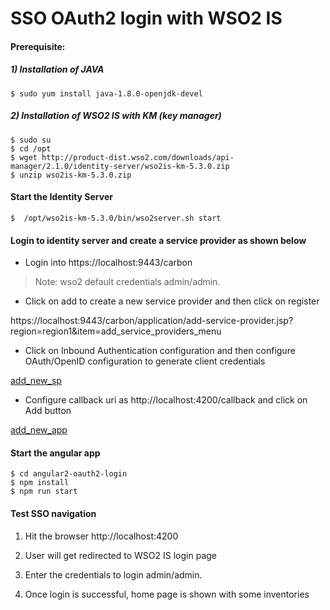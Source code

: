 # SSO OAuth2 login with WSO2 IS

#### Prerequisite:

##### 1) Installation of JAVA

```
$ sudo yum install java-1.8.0-openjdk-devel
```


##### 2) Installation of WSO2 IS with KM (key manager)

```
$ sudo su
$ cd /opt
$ wget http://product-dist.wso2.com/downloads/api-manager/2.1.0/identity-server/wso2is-km-5.3.0.zip
$ unzip wso2is-km-5.3.0.zip
```


####  Start the Identity Server

```
$  /opt/wso2is-km-5.3.0/bin/wso2server.sh start
```

#### Login to identity server and create a service provider as shown below

* Login into https://localhost:9443/carbon 

> Note: wso2 default credentials admin/admin.

* Click on add to create a new service provider and then click on register

https://localhost:9443/carbon/application/add-service-provider.jsp?region=region1&item=add_service_providers_menu

* Click on Inbound Authentication configuration and then configure OAuth/OpenID configuration
to generate client credentials

[add_new_sp](images/add_new_sp.png)

* Configure callback uri as http://localhost:4200/callback and click on Add button

[add_new_app](images/add_new_app.png)

####  Start the angular app

```
$ cd angular2-oauth2-login
$ npm install
$ npm run start
```


####  Test SSO navigation

1) Hit the browser http://localhost:4200

2) User will get redirected to WSO2 IS login page

3) Enter the credentials to login admin/admin.

4) Once login is successful, home page is shown with some inventories

